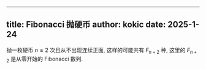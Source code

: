 
---
title: Fibonacci 抛硬币
author: kokic
date: 2025-1-24
---

抛一枚硬币 $n \ge 2$ 次且从不出现连续正面, 这样的可能共有 $F_{n+2}$ 种, 这里的 $F_{n+2}$ 是从零开始的 Fibonacci 数列. 
